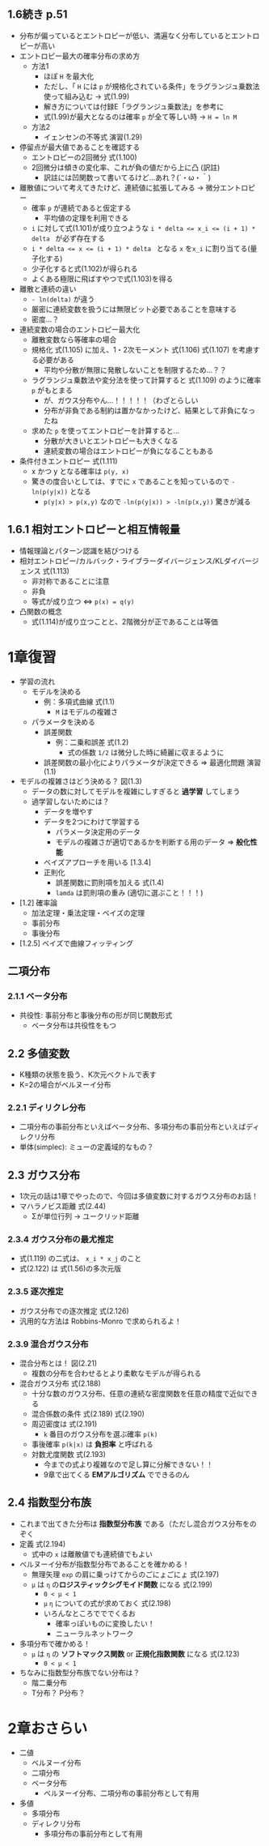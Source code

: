 ## 1.6続き p.51

- 分布が偏っているとエントロピーが低い、満遍なく分布しているとエントロピーが高い
- エントロピー最大の確率分布の求め方
  - 方法1
    - ほぼ `H` を最大化
    - ただし、「 `H` には `p` が規格化されている条件」をラグランジュ乗数法使って組み込む → 式(1.99)
    - 解き方については付録E「ラグランジュ乗数法」を参考に
    - 式(1.99)が最大となるのは確率 `p` が全て等しい時 → `H = ln M`
  - 方法2
    - イェンセンの不等式 演習(1.29)
- 停留点が最大値であることを確認する
  - エントロピーの2回微分 式(1.100)
  - 2回微分は傾きの変化率、これが負の値だから上に凸 (訳註)
    - 訳註には凹関数って書いてるけど…あれ？(´・ω・｀)
- 離散値について考えてきたけど、連続値に拡張してみる → 微分エントロピー
  - 確率 `p` が連続であると仮定する
    - 平均値の定理を利用できる
  - `i` に対して式(1.101)が成り立つような `i * delta <= x_i <= (i + 1) * delta ` が必ず存在する
  - `i * delta <= x <= (i + 1) * delta ` となる `x` を`x_i` に割り当てる(量子化する)
  - 少子化すると式(1.102)が得られる
  - よくある極限に飛ばすやつで式(1.103)を得る
- 離散と連続の違い
  - `- ln(delta)` が違う
  - 厳密に連続変数を扱うには無限ビット必要であることを意味する
  - 密度…？
- 連続変数の場合のエントロピー最大化
  - 離散変数なら等確率の場合
  - 規格化 式(1.105) に加え、1・2次モーメント 式(1.106) 式(1.107) を考慮する必要がある
    - 平均や分散が無限に発散しないことを制限するため…？？
  - ラグランジュ乗数法や変分法を使って計算すると 式(1.109) のように確率 `p` がもとまる
    - が、ガウス分布やん…！！！！！（わざとらしい
    - 分布が非負である制約は置かなかったけど、結果として非負になったね
  - 求めた `p` を使ってエントロピーを計算すると…
    - 分散が大きいとエントロピーも大きくなる
    - 連続変数の場合はエントロピーが負になることもある
- 条件付きエントロピー 式(1.111)
  - x かつ y となる確率は `p(y, x)`
  - 驚きの度合いとしては、すでに `x` であることを知っているので `-ln(p(y|x))` となる
    - `p(y|x) > p(x,y)` なので `-ln(p(y|x)) > -ln(p(x,y))` 驚きが減る

## 1.6.1 相対エントロピーと相互情報量

- 情報理論とパターン認識を結びつける
- 相対エントロピー/カルバック・ライブラーダイバージェンス/KLダイバージェンス 式(1.113)
  - 非対称であることに注意
  - 非負
  - 等式が成り立つ <=> `p(x) = q(y)`
- 凸関数の概念
  - 式(1.114)が成り立つことと、2階微分が正であることは等価

# 1章復習

- 学習の流れ
  - モデルを決める
      - 例：多項式曲線 式(1.1)
        - `M` はモデルの複雑さ
  - パラメータを決める
    - 誤差関数
      - 例：二乗和誤差 式(1.2)
        - 式の係数 `1/2` は微分した時に綺麗に収まるように
    - 誤差関数の最小化によりパラメータが決定できる => 最適化問題 演習(1.1)
- モデルの複雑さはどう決める？ 図(1.3)
  - データの数に対してモデルを複雑にしすぎると **過学習** してしまう
  - 過学習しないためには？
    - データを増やす
    - データを2つにわけて学習する
      - パラメータ決定用のデータ
      - モデルの複雑さが適切であるかを判断する用のデータ => **般化性能**
    - ベイズアプローチを用いる [1.3.4]
    - 正則化
      - 誤差関数に罰則項を加える 式(1.4)
      - `lamda` は罰則項の重み (適切に選ぶこと！！！)
- [1.2] 確率論
  - 加法定理・乗法定理・ベイズの定理
  - 事前分布
  - 事後分布
- [1.2.5] ベイズで曲線フィッティング


## 二項分布

### 2.1.1 ベータ分布

- 共役性: 事前分布と事後分布の形が同じ関数形式
  - ベータ分布は共役性をもつ

## 2.2 多値変数

- K種類の状態を扱う、K次元ベクトルで表す
- K=2の場合がベルヌーイ分布

### 2.2.1 ディリクレ分布

- 二項分布の事前分布といえばベータ分布、多項分布の事前分布といえばディレクリ分布
- 単体(simplec): ミューの定義域的なもの？

## 2.3 ガウス分布

- 1次元の話は1章でやったので、今回は多値変数に対するガウス分布のお話！
- マハラノビス距離 式(2.44)
  - Σが単位行列 → ユークリッド距離

### 2.3.4 ガウス分布の最尤推定

- 式(1.119) の二式は、 `x_i * x_j` のこと
- 式(2.122) は 式(1.56)の多次元版

### 2.3.5 逐次推定

- ガウス分布での逐次推定 式(2.126)
- 汎用的な方法は Robbins-Monro で求められるよ！

### 2.3.9 混合ガウス分布

- 混合分布とは！ 図(2.21)
  - 複数の分布を合わせるとより柔軟なモデルが得られる
- 混合ガウス分布 式(2.188)
  - 十分な数のガウス分布、任意の連続な密度関数を任意の精度で近似できる
  - 混合係数の条件 式(2.189) 式(2.190)
  - 周辺密度は 式(2.191)
    - `k` 番目のガウス分布を選ぶ確率 `p(k)`
  - 事後確率 `p(k|x)` は **負担率** と呼ばれる
  - 対数尤度関数 式(2.193)
    - 今までの式より複雑なので足し算に分解できない！！
    - 9章で出てくる **EMアルゴリズム** でできるのん

## 2.4 指数型分布族

- これまで出てきた分布は **指数型分布族** である（ただし混合ガウス分布をのぞく
- 定義 式(2.194)
  - 式中の `x` は離散値でも連続値でもよい
- ベルヌーイ分布が指数型分布であることを確かめる！
  - 無理矢理 `exp` の肩に乗っけてからのごにょごにょ 式(2.197)
  - `μ` は `η` の**ロジスティックシグモイド関数** になる 式(2.199)
    - `0 < μ < 1`
    - `μ` `η` についての式が求めておく 式(2.198)
    - いろんなところでででくるお
      - 確率っぽいものに変換したい！
      - ニューラルネットワーク
- 多項分布で確かめる！
  - `μ` は `η` の **ソフトマックス関数** or **正規化指数関数** になる 式(2.123)
    - `0 < μ < 1`
- ちなみに指数型分布族でない分布は？
  - 階二乗分布
  - T分布？ P分布？

# 2章おさらい

- 二値
  - ベルヌーイ分布
  - 二項分布
  - ベータ分布
    - ベルヌーイ分布、二項分布の事前分布として有用
- 多値
  - 多項分布
  - ディレクリ分布
    - 多項分布の事前分布として有用
